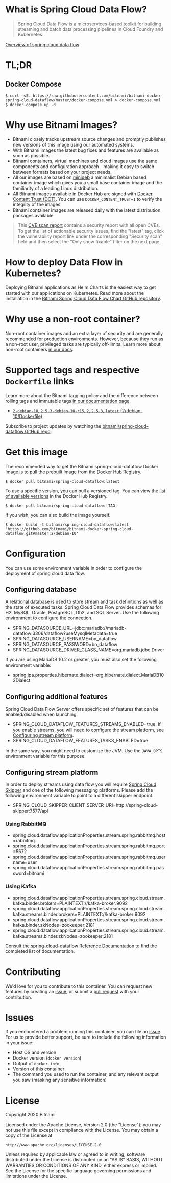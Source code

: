 
# What is Spring Cloud Data Flow?

> Spring Cloud Data Flow is a microservices-based toolkit for building streaming and batch data processing pipelines in Cloud Foundry and Kubernetes.

[Overview of spring cloud data flow](https://docs.spring.io/spring-cloud-dataflow/docs/current/reference/htmlsingle/#getting-started)

# TL;DR

## Docker Compose

```console
$ curl -sSL https://raw.githubusercontent.com/bitnami/bitnami-docker-spring-cloud-dataflow/master/docker-compose.yml > docker-compose.yml
$ docker-compose up -d
```

# Why use Bitnami Images?

* Bitnami closely tracks upstream source changes and promptly publishes new versions of this image using our automated systems.
* With Bitnami images the latest bug fixes and features are available as soon as possible.
* Bitnami containers, virtual machines and cloud images use the same components and configuration approach - making it easy to switch between formats based on your project needs.
* All our images are based on [minideb](https://github.com/bitnami/minideb) a minimalist Debian based container image which gives you a small base container image and the familiarity of a leading Linux distribution.
* All Bitnami images available in Docker Hub are signed with [Docker Content Trust (DCT)](https://docs.docker.com/engine/security/trust/content_trust/). You can use `DOCKER_CONTENT_TRUST=1` to verify the integrity of the images.
* Bitnami container images are released daily with the latest distribution packages available.


> This [CVE scan report](https://quay.io/repository/bitnami/spring-cloud-dataflow?tab=tags) contains a security report with all open CVEs. To get the list of actionable security issues, find the "latest" tag, click the vulnerability report link under the corresponding "Security scan" field and then select the "Only show fixable" filter on the next page.

# How to deploy Data Flow in Kubernetes?

Deploying Bitnami applications as Helm Charts is the easiest way to get started with our applications on Kubernetes. Read more about the installation in the [Bitnami Spring Cloud Data Flow Chart GitHub repository](https://github.com/bitnami/charts/tree/master/bitnami/spring-cloud-dataflow).

# Why use a non-root container?

Non-root container images add an extra layer of security and are generally recommended for production environments. However, because they run as a non-root user, privileged tasks are typically off-limits. Learn more about non-root containers [in our docs](https://docs.bitnami.com/tutorials/work-with-non-root-containers/).

# Supported tags and respective `Dockerfile` links

Learn more about the Bitnami tagging policy and the difference between rolling tags and immutable tags [in our documentation page](https://docs.bitnami.com/tutorials/understand-rolling-tags-containers/).


* [`2-debian-10`, `2.5.3-debian-10-r15`, `2`, `2.5.3`, `latest` (2/debian-10/Dockerfile)](https://github.com/bitnami/bitnami-docker-spring-cloud-dataflow/blob/2.5.3-debian-10-r15/2/debian-10/Dockerfile)

Subscribe to project updates by watching the [bitnami/spring-cloud-dataflow GitHub repo](https://github.com/bitnami/bitnami-docker-spring-cloud-dataflow).

# Get this image

The recommended way to get the Bitnami spring-cloud-dataflow Docker Image is to pull the prebuilt image from the [Docker Hub Registry](https://hub.docker.com/r/bitnami/spring-cloud-dataflow).

```console
$ docker pull bitnami/spring-cloud-dataflow:latest
```

To use a specific version, you can pull a versioned tag. You can view the [list of available versions](https://hub.docker.com/r/bitnami/spring-cloud-dataflow/tags/) in the Docker Hub Registry.

```console
$ docker pull bitnami/spring-cloud-dataflow:[TAG]
```

If you wish, you can also build the image yourself.

```console
$ docker build -t bitnami/spring-cloud-dataflow:latest 'https://github.com/bitnami/bitnami-docker-spring-cloud-dataflow.git#master:2/debian-10'
```

# Configuration

You can use some environment variable in order to configure the deployment of spring cloud data flow.

## Configuring database

A relational database is used to store stream and task definitions as well as the state of executed tasks. Spring Cloud Data Flow provides schemas for H2, MySQL, Oracle, PostgreSQL, Db2, and SQL Server. Use the following environment to configure the connection.

- SPRING_DATASOURCE_URL=jdbc:mariadb://mariadb-dataflow:3306/dataflow?useMysqlMetadata=true
- SPRING_DATASOURCE_USERNAME=bn_dataflow
- SPRING_DATASOURCE_PASSWORD=bn_dataflow
- SPRING_DATASOURCE_DRIVER_CLASS_NAME=org.mariadb.jdbc.Driver

If you are using MariaDB 10.2 or greater, you must also set the following environment variable:

- spring.jpa.properties.hibernate.dialect=org.hibernate.dialect.MariaDB102Dialect

## Configuring additional features

Spring Cloud Data Flow Server offers specific set of features that can be enabled/disabled when launching.

- SPRING_CLOUD_DATAFLOW_FEATURES_STREAMS_ENABLED=true. If you enable streams, you will need to configure the stream platform, see [Configuring stream platform](#configuringstreamplatform).
- SPRING_CLOUD_DATAFLOW_FEATURES_TASKS_ENABLED=true

In the same way, you might need to customize the JVM. Use the `JAVA_OPTS` environment variable for this purpose.

## Configuring stream platform

In order to deploy streams using data flow you will require [Spring Cloud Skipper](https://github.com/bitnami/bitnami-docker-spring-cloud-skipper) and one of the following messaging platforms. Please add the following environment variable to point to a different skipper endpoint.

- SPRING_CLOUD_SKIPPER_CLIENT_SERVER_URI=http://spring-cloud-skipper:7577/api

### Using RabbitMQ

- spring.cloud.dataflow.applicationProperties.stream.spring.rabbitmq.host=rabbitmq
- spring.cloud.dataflow.applicationProperties.stream.spring.rabbitmq.port=5672
- spring.cloud.dataflow.applicationProperties.stream.spring.rabbitmq.username=user
- spring.cloud.dataflow.applicationProperties.stream.spring.rabbitmq.password=bitnami

### Using Kafka

- spring.cloud.dataflow.applicationProperties.stream.spring.cloud.stream.kafka.binder.brokers=PLAINTEXT://kafka-broker:9092
- spring.cloud.dataflow.applicationProperties.stream.spring.cloud.stream.kafka.streams.binder.brokers=PLAINTEXT://kafka-broker:9092
- spring.cloud.dataflow.applicationProperties.stream.spring.cloud.stream.kafka.binder.zkNodes=zookeeper:2181
- spring.cloud.dataflow.applicationProperties.stream.spring.cloud.stream.kafka.streams.binder.zkNodes=zookeeper:2181

Consult the [spring-cloud-dataflow Reference Documentation](https://docs.spring.io/spring-cloud-dataflow/docs/current/reference/htmlsingle/#configuration-local) to find the completed list of documentation.

# Contributing

We'd love for you to contribute to this container. You can request new features by creating an [issue](https://github.com/bitnami/bitnami-docker-spring-cloud-dataflow/issues), or submit a [pull request](https://github.com/bitnami/bitnami-docker-spring-cloud-dataflow/pulls) with your contribution.

# Issues

If you encountered a problem running this container, you can file an [issue](https://github.com/bitnami/bitnami-docker-spring-cloud-dataflow/issues/new). For us to provide better support, be sure to include the following information in your issue:

- Host OS and version
- Docker version (`docker version`)
- Output of `docker info`
- Version of this container
- The command you used to run the container, and any relevant output you saw (masking any sensitive information)

# License

Copyright 2020 Bitnami

Licensed under the Apache License, Version 2.0 (the "License");
you may not use this file except in compliance with the License.
You may obtain a copy of the License at

    http://www.apache.org/licenses/LICENSE-2.0

Unless required by applicable law or agreed to in writing, software
distributed under the License is distributed on an "AS IS" BASIS,
WITHOUT WARRANTIES OR CONDITIONS OF ANY KIND, either express or implied.
See the License for the specific language governing permissions and
limitations under the License.
